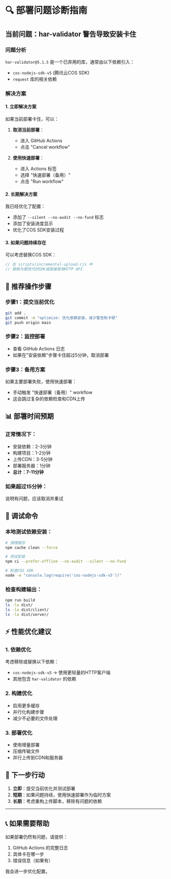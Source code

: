 # 🔍 部署问题诊断指南

## 当前问题：har-validator 警告导致安装卡住

### 问题分析

`har-validator@5.1.5` 是一个已弃用的库，通常由以下依赖引入：

- `cos-nodejs-sdk-v5` (腾讯云COS SDK)
- `request` 库的相关依赖

### 解决方案

#### 1. 立即解决方案

如果当前部署卡住，可以：

1. **取消当前部署**：
   - 进入 GitHub Actions
   - 点击 "Cancel workflow"

2. **使用快速部署**：
   - 进入 Actions 标签
   - 选择 "快速部署（备用）"
   - 点击 "Run workflow"

#### 2. 长期解决方案

我已经优化了配置：

- 添加了 `--silent --no-audit --no-fund` 标志
- 添加了安装进度显示
- 优化了COS SDK安装过程

#### 3. 如果问题持续存在

可以考虑替换COS SDK：

```javascript
// 在 scripts/incremental-upload.cjs 中
// 替换为更现代的SDK或直接使用HTTP API
```

## 🚀 推荐操作步骤

### 步骤1：提交当前优化

```bash
git add .
git commit -m "optimize: 优化依赖安装，减少警告和卡顿"
git push origin main
```

### 步骤2：监控部署

- 查看 GitHub Actions 日志
- 如果在"安装依赖"步骤卡住超过5分钟，取消部署

### 步骤3：备用方案

如果主要部署失败，使用快速部署：

- 手动触发 "快速部署（备用）" workflow
- 这会跳过复杂的依赖检查和CDN上传

## 📊 部署时间预期

### 正常情况下：

- 安装依赖：2-3分钟
- 构建项目：1-2分钟
- 上传CDN：3-5分钟
- 部署服务器：1分钟
- **总计：7-11分钟**

### 如果超过15分钟：

说明有问题，应该取消并重试

## 🔧 调试命令

### 本地测试依赖安装：

```bash
# 清理缓存
npm cache clean --force

# 测试安装
npm ci --prefer-offline --no-audit --silent --no-fund

# 检查COS SDK
node -e "console.log(require('cos-nodejs-sdk-v5'))"
```

### 检查构建输出：

```bash
npm run build
ls -la dist/
ls -la dist/client/
ls -la dist/server/
```

## ⚡ 性能优化建议

### 1. 依赖优化

考虑移除或替换以下依赖：

- `cos-nodejs-sdk-v5` → 使用更轻量的HTTP客户端
- 其他包含 `har-validator` 的依赖

### 2. 构建优化

- 启用更多缓存
- 并行化构建步骤
- 减少不必要的文件处理

### 3. 部署优化

- 使用增量部署
- 压缩传输文件
- 并行上传到CDN和服务器

## 🎯 下一步行动

1. **立即**：提交当前优化并测试部署
2. **短期**：如果问题持续，使用快速部署作为临时方案
3. **长期**：考虑重构上传脚本，移除有问题的依赖

---

## 📞 如果需要帮助

如果部署仍然有问题，请提供：

1. GitHub Actions 的完整日志
2. 具体卡在哪一步
3. 错误信息（如果有）

我会进一步优化配置。
